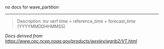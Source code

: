 no docs for wave_partition

---

> Description: inv verf time = reference_time + forecast_time (YYYYMMDDHHMMSS)

_Docs derived from <https://www.cpc.ncep.noaa.gov/products/wesley/wgrib2/VT.html>_
